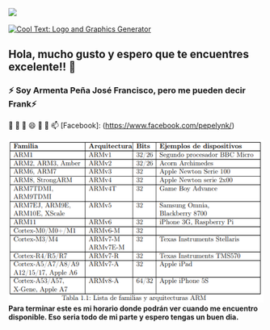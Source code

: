
![](https://images.cooltext.com/5473675.gif)

<a href="http://cooltext.com" target="_top"><img src="https://cooltext.com/images/ct_pixel.gif" width="80" height="15" alt="Cool Text: Logo and Graphics Generator" border="0" /></a>

## Hola, mucho gusto y espero que te encuentres excelente!! 👋
### ⚡ Soy **Armenta Peña José Francisco**, pero me pueden decir Frank⚡
🔭
🤔
🌱 
😄 
👯
💬
📫 
[Facebook]: (https://www.facebook.com/pepelynk/)

![](https://github.com/Armenta99/Imagenes/blob/master/Len_Int/Cap1y2/1.PNG)
**Para terminar este es mi horario donde podrán ver cuando me encuentro disponible. Eso seria todo de mi parte y espero tengas un buen dia.**
